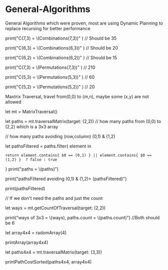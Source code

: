 # General-Algorithms
General Algorithms which were proven, most are using Dynamic Planning to replace recursing for better performance

print("C(7,3) = \\(Combinations(7,3))" ) // Should be 35

print("C(6,3) = \\(Combinations(6,3))" ) // Should be 20

print("C(6,2) = \\(Combinations(6,2))" ) // Should be 15

print("C(7,3) = \\(Permutations(7,3))" ) // 210

print("C(5,3) = \\(Permutations(5,3))" ) // 60

print("C(5,2) = \\(Permutations(5,2))" ) // 20

Maxtrix Traversal, travel from(0,0) to (m,n), maybe some (x,y) are not allowed

let mt = MatrixTraversal()

let paths = mt.traversalMatrix(target: (2,2)) // how many paths from (0,0) to (2,2) which is a 3x3 array

// how many paths avoiding (row,column) (0,1) & (1,2)

let pathsFiltered = paths.filter{ element in  

    return element.contains{ $0 == (0,1) } || element.contains{ $0 == (1,2) }  ? false : true
}
print("paths = \\(paths)")

print("pathsFiltered avoiding (0,1) & (1,2)= \(pathsFiltered)")

print(pathsFiltered)

// If we don't need the paths and just the count

let ways = mt.getCountOfTraversal(target: (2,2))

print("ways of 3x3 = \\(ways), paths.count = \\(paths.count)") //Both should be 6


let array4x4 = radomArray(4)

printArray(array4x4)

let paths4x4 = mt.traversalMatrix(target: (3,3))

printPathCostSorted(paths4x4, array4x4)

